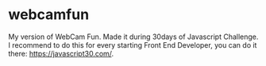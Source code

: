 # webcamfun
My version of WebCam Fun. Made it during 30days of Javascript Challenge. I recommend to do this for every starting Front End Developer, you can do it there: https://javascript30.com/.
